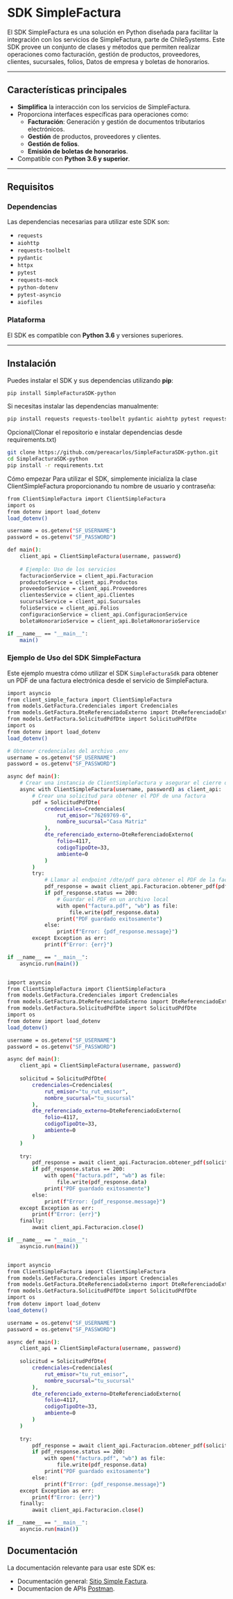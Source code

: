 # SDK SimpleFactura

El SDK SimpleFactura es una solución en Python diseñada para facilitar la integración con los servicios de SimpleFactura, parte de ChileSystems. Este SDK provee un conjunto de clases y métodos que permiten realizar operaciones como facturación, gestión de productos, proveedores, clientes, sucursales, folios, Datos de empresa y boletas de honorarios.

---

## Características principales

- **Simplifica** la interacción con los servicios de SimpleFactura.
- Proporciona interfaces específicas para operaciones como:
  - **Facturación**: Generación y gestión de documentos tributarios electrónicos.
  - **Gestión** de productos, proveedores y clientes.
  - **Gestión de folios**.
  - **Emisión de boletas de honorarios**.
- Compatible con **Python 3.6 y superior**.

---

## Requisitos

### Dependencias

Las dependencias necesarias para utilizar este SDK son:

- `requests`
- `aiohttp`
- `requests-toolbelt`
- `pydantic`
- `httpx`
- `pytest`
- `requests-mock`
- `python-dotenv`
- `pytest-asyncio`
- `aiofiles`

### Plataforma

El SDK es compatible con **Python 3.6** y versiones superiores.

---

## Instalación

Puedes instalar el SDK y sus dependencias utilizando **pip**:
```bash
pip install SimpleFacturaSDK-python
```

Si necesitas instalar las dependencias manualmente:
    
```bash
pip install requests requests-toolbelt pydantic aiohttp pytest requests-mock python-dotenv pytest-asyncio httpx aiofiles

```

Opcional(Clonar el repositorio e instalar dependencias desde requirements.txt)
```bash
git clone https://github.com/pereacarlos/SimpleFacturaSDK-python.git
cd SimpleFacturaSDK-python
pip install -r requirements.txt

```
Cómo empezar
Para utilizar el SDK, simplemente inicializa la clase ClientSimpleFactura proporcionando tu nombre de usuario y contraseña:
```bash
from ClientSimpleFactura import ClientSimpleFactura
import os
from dotenv import load_dotenv
load_dotenv()

username = os.getenv("SF_USERNAME")
password = os.getenv("SF_PASSWORD")

def main():
    client_api = ClientSimpleFactura(username, password)
    
    # Ejemplo: Uso de los servicios
    facturacionService = client_api.Facturacion
    productoService = client_api.Productos
    proveedorService = client_api.Proveedores
    clientesService = client_api.Clientes
    sucursalService = client_api.Sucursales
    folioService = client_api.Folios
    configuracionService = client_api.ConfiguracionService
    boletaHonorarioService = client_api.BoletaHonorarioService

if __name__ == "__main__":
    main()

```

### Ejemplo de Uso del SDK SimpleFactura
Este ejemplo muestra cómo utilizar el SDK `SimpleFacturaSdk` para obtener un PDF de una factura electrónica desde el servicio de SimpleFactura.
```bash
import asyncio
from client_simple_factura import ClientSimpleFactura
from models.GetFactura.Credenciales import Credenciales
from models.GetFactura.DteReferenciadoExterno import DteReferenciadoExterno
from models.GetFactura.SolicitudPdfDte import SolicitudPdfDte
import os
from dotenv import load_dotenv
load_dotenv()

# Obtener credenciales del archivo .env
username = os.getenv("SF_USERNAME")
password = os.getenv("SF_PASSWORD")

async def main():
    # Crear una instancia de ClientSimpleFactura y asegurar el cierre de la sesión
    async with ClientSimpleFactura(username, password) as client_api:
        # Crear una solicitud para obtener el PDF de una factura
        pdf = SolicitudPdfDte(
            credenciales=Credenciales(
                rut_emisor="76269769-6",
                nombre_sucursal="Casa Matriz"
            ),
            dte_referenciado_externo=DteReferenciadoExterno(
                folio=4117,
                codigoTipoDte=33,
                ambiente=0
            )
        )
        try:
            # Llamar al endpoint /dte/pdf para obtener el PDF de la factura
            pdf_response = await client_api.Facturacion.obtener_pdf(pdf)
            if pdf_response.status == 200:
                # Guardar el PDF en un archivo local
                with open("factura.pdf", "wb") as file:
                    file.write(pdf_response.data)
                print("PDF guardado exitosamente")
            else:
                print(f"Error: {pdf_response.message}")
        except Exception as err:
            print(f"Error: {err}")

if __name__ == "__main__":
    asyncio.run(main())
```


```bash

import asyncio
from ClientSimpleFactura import ClientSimpleFactura
from models.GetFactura.Credenciales import Credenciales
from models.GetFactura.DteReferenciadoExterno import DteReferenciadoExterno
from models.GetFactura.SolicitudPdfDte import SolicitudPdfDte
import os
from dotenv import load_dotenv
load_dotenv()

username = os.getenv("SF_USERNAME")
password = os.getenv("SF_PASSWORD")

async def main():
    client_api = ClientSimpleFactura(username, password)
    
    solicitud = SolicitudPdfDte(
        credenciales=Credenciales(
            rut_emisor="tu_rut_emisor",
            nombre_sucursal="tu_sucursal"
        ),
        dte_referenciado_externo=DteReferenciadoExterno(
            folio=4117,
            codigoTipoDte=33,
            ambiente=0
        )
    )
    
    try:
        pdf_response = await client_api.Facturacion.obtener_pdf(solicitud)
        if pdf_response.status == 200:
            with open("factura.pdf", "wb") as file:
                file.write(pdf_response.data)
            print("PDF guardado exitosamente")
        else:
            print(f"Error: {pdf_response.message}")
    except Exception as err:
        print(f"Error: {err}")
    finally:
        await client_api.Facturacion.close()

if __name__ == "__main__":
    asyncio.run(main())
```


```bash

import asyncio
from ClientSimpleFactura import ClientSimpleFactura
from models.GetFactura.Credenciales import Credenciales
from models.GetFactura.DteReferenciadoExterno import DteReferenciadoExterno
from models.GetFactura.SolicitudPdfDte import SolicitudPdfDte
import os
from dotenv import load_dotenv
load_dotenv()

username = os.getenv("SF_USERNAME")
password = os.getenv("SF_PASSWORD")

async def main():
    client_api = ClientSimpleFactura(username, password)
    
    solicitud = SolicitudPdfDte(
        credenciales=Credenciales(
            rut_emisor="tu_rut_emisor",
            nombre_sucursal="tu_sucursal"
        ),
        dte_referenciado_externo=DteReferenciadoExterno(
            folio=4117,
            codigoTipoDte=33,
            ambiente=0
        )
    )
    
    try:
        pdf_response = await client_api.Facturacion.obtener_pdf(solicitud)
        if pdf_response.status == 200:
            with open("factura.pdf", "wb") as file:
                file.write(pdf_response.data)
            print("PDF guardado exitosamente")
        else:
            print(f"Error: {pdf_response.message}")
    except Exception as err:
        print(f"Error: {err}")
    finally:
        await client_api.Facturacion.close()

if __name__ == "__main__":
    asyncio.run(main())
```



## Documentación
La documentación relevante para usar este SDK es:

- Documentación general:
  [Sitio Simple Factura](https://www.simplefactura.cl/).
- Documentacion de APIs [Postman](https://documentacion.simplefactura.cl/).
